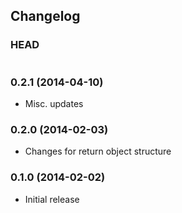 ## Changelog

### HEAD

```
```

### 0.2.1 (2014-04-10)

* Misc. updates

### 0.2.0 (2014-02-03)

* Changes for return object structure

### 0.1.0 (2014-02-02)

* Initial release